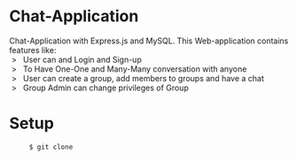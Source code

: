 # Chat-Application
Chat-Application with Express.js and MySQL. This Web-application contains features like: <br>
     &nbsp;> &nbsp; User can and Login and Sign-up      <br>                                                                                                    &nbsp;> &nbsp; To Have One-One and Many-Many conversation with anyone <br>
     &nbsp;> &nbsp; User can create a group, add members to groups and have a chat <br>
     &nbsp;> &nbsp; Group Admin can change privileges of Group <br>

# Setup
```
     $ git clone 
```
